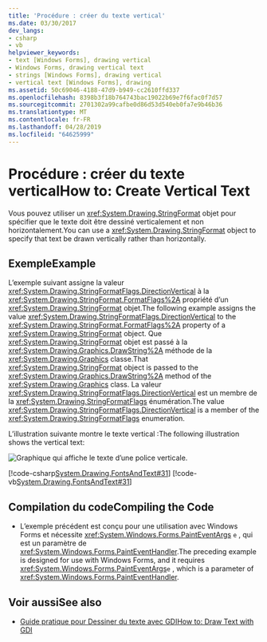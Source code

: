 ```yaml
---
title: 'Procédure : créer du texte vertical'
ms.date: 03/30/2017
dev_langs:
- csharp
- vb
helpviewer_keywords:
- text [Windows Forms], drawing vertical
- Windows Forms, drawing vertical text
- strings [Windows Forms], drawing vertical
- vertical text [Windows Forms], drawing
ms.assetid: 50c69046-4188-47d9-b949-cc2610ffd337
ms.openlocfilehash: 8398b3f18b764743bac19022b69e7f6fac0f7d57
ms.sourcegitcommit: 2701302a99cafbe0d86d53d540eb0fa7e9b46b36
ms.translationtype: MT
ms.contentlocale: fr-FR
ms.lasthandoff: 04/28/2019
ms.locfileid: "64625999"
---
```

# <a name="how-to-create-vertical-text"></a><span data-ttu-id="8ba52-102">Procédure : créer du texte vertical</span><span class="sxs-lookup"><span data-stu-id="8ba52-102">How to: Create Vertical Text</span></span>
<span data-ttu-id="8ba52-103">Vous pouvez utiliser un <xref:System.Drawing.StringFormat> objet pour spécifier que le texte doit être dessiné verticalement et non horizontalement.</span><span class="sxs-lookup"><span data-stu-id="8ba52-103">You can use a <xref:System.Drawing.StringFormat> object to specify that text be drawn vertically rather than horizontally.</span></span>  
  
## <a name="example"></a><span data-ttu-id="8ba52-104">Exemple</span><span class="sxs-lookup"><span data-stu-id="8ba52-104">Example</span></span>  
 <span data-ttu-id="8ba52-105">L’exemple suivant assigne la valeur <xref:System.Drawing.StringFormatFlags.DirectionVertical> à la <xref:System.Drawing.StringFormat.FormatFlags%2A> propriété d’un <xref:System.Drawing.StringFormat> objet.</span><span class="sxs-lookup"><span data-stu-id="8ba52-105">The following example assigns the value <xref:System.Drawing.StringFormatFlags.DirectionVertical> to the <xref:System.Drawing.StringFormat.FormatFlags%2A> property of a <xref:System.Drawing.StringFormat> object.</span></span> <span data-ttu-id="8ba52-106">Que <xref:System.Drawing.StringFormat> objet est passé à la <xref:System.Drawing.Graphics.DrawString%2A> méthode de la <xref:System.Drawing.Graphics> classe.</span><span class="sxs-lookup"><span data-stu-id="8ba52-106">That <xref:System.Drawing.StringFormat> object is passed to the <xref:System.Drawing.Graphics.DrawString%2A> method of the <xref:System.Drawing.Graphics> class.</span></span> <span data-ttu-id="8ba52-107">La valeur <xref:System.Drawing.StringFormatFlags.DirectionVertical> est un membre de la <xref:System.Drawing.StringFormatFlags> énumération.</span><span class="sxs-lookup"><span data-stu-id="8ba52-107">The value <xref:System.Drawing.StringFormatFlags.DirectionVertical> is a member of the <xref:System.Drawing.StringFormatFlags> enumeration.</span></span>  
  
 <span data-ttu-id="8ba52-108">L’illustration suivante montre le texte vertical :</span><span class="sxs-lookup"><span data-stu-id="8ba52-108">The following illustration shows the vertical text:</span></span> 
  
 ![Graphique qui affiche le texte d’une police verticale.](./media/how-to-create-vertical-text/vertical-font-text-graphic.png)  
  
 [!code-csharp[System.Drawing.FontsAndText#31](~/samples/snippets/csharp/VS_Snippets_Winforms/System.Drawing.FontsAndText/CS/Class1.cs#31)]
 [!code-vb[System.Drawing.FontsAndText#31](~/samples/snippets/visualbasic/VS_Snippets_Winforms/System.Drawing.FontsAndText/VB/Class1.vb#31)]  
  
## <a name="compiling-the-code"></a><span data-ttu-id="8ba52-110">Compilation du code</span><span class="sxs-lookup"><span data-stu-id="8ba52-110">Compiling the Code</span></span>  
  
- <span data-ttu-id="8ba52-111">L’exemple précédent est conçu pour une utilisation avec Windows Forms et nécessite <xref:System.Windows.Forms.PaintEventArgs> `e` , qui est un paramètre de <xref:System.Windows.Forms.PaintEventHandler>.</span><span class="sxs-lookup"><span data-stu-id="8ba52-111">The preceding example is designed for use with Windows Forms, and it requires <xref:System.Windows.Forms.PaintEventArgs>`e` , which is a parameter of <xref:System.Windows.Forms.PaintEventHandler>.</span></span>  
  
## <a name="see-also"></a><span data-ttu-id="8ba52-112">Voir aussi</span><span class="sxs-lookup"><span data-stu-id="8ba52-112">See also</span></span>

- [<span data-ttu-id="8ba52-113">Guide pratique pour Dessiner du texte avec GDI</span><span class="sxs-lookup"><span data-stu-id="8ba52-113">How to: Draw Text with GDI</span></span>](how-to-draw-text-with-gdi.md)
